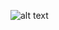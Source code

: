 ![alt text](https://github.com/parapluiee/embedded-subtitles/tree/main/example_imgs/edge_det.jpg?raw=true)
